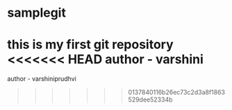 # samplegit
this is my first git repository
<br>
<<<<<<< HEAD
author - varshini
=======
author - varshiniprudhvi
>>>>>>> 0137840116b26ec73c2d3a8f1863529dee52334b
